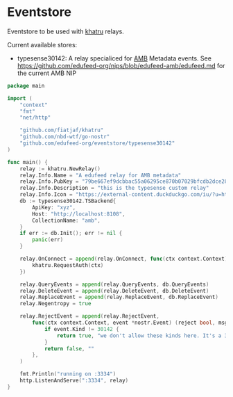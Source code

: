 # Eventstore 

Eventstore to be used with [khatru](https://github.com/fiatjaf/khatru) relays.

Current available stores:
  - typesense30142: A relay specialiced for [AMB](https://dini-ag-kim.github.io/amb/latest/#context) Metadata events. See https://github.com/edufeed-org/nips/blob/edufeed-amb/edufeed.md for the current AMB NIP

```go
package main

import (
	"context"
	"fmt"
	"net/http"

	"github.com/fiatjaf/khatru"
	"github.com/nbd-wtf/go-nostr"
    "github.com/edufeed-org/eventstore/typesense30142"
)

func main() {
	relay := khatru.NewRelay()
	relay.Info.Name = "A edufeed relay for AMB metadata"
	relay.Info.PubKey = "79be667ef9dcbbac55a06295ce870b07029bfcdb2dce28d959f2815b16f81798"
	relay.Info.Description = "this is the typesense custom relay"
	relay.Info.Icon = "https://external-content.duckduckgo.com/iu/?u=https%3A%2F%2Fliquipedia.net%2Fcommons%2Fimages%2F3%2F35%2FSCProbe.jpg&f=1&nofb=1&ipt=0cbbfef25bce41da63d910e86c3c343e6c3b9d63194ca9755351bb7c2efa3359&ipo=images"
    db := typesense30142.TSBackend{
        ApiKey: "xyz",
        Host: "http://localhost:8108",
        CollectionName: "amb",
    }
	if err := db.Init(); err != nil {
		panic(err)
	}

	relay.OnConnect = append(relay.OnConnect, func(ctx context.Context) {
		khatru.RequestAuth(ctx)
	})

	relay.QueryEvents = append(relay.QueryEvents, db.QueryEvents)
	relay.DeleteEvent = append(relay.DeleteEvent, db.DeleteEvent)
	relay.ReplaceEvent = append(relay.ReplaceEvent, db.ReplaceEvent)
	relay.Negentropy = true

	relay.RejectEvent = append(relay.RejectEvent,
		func(ctx context.Context, event *nostr.Event) (reject bool, msg string) {
			if event.Kind != 30142 {
				return true, "we don't allow these kinds here. It's a 30142 only place."
			}
			return false, ""
		},
	)

	fmt.Println("running on :3334")
	http.ListenAndServe(":3334", relay)
}

```

